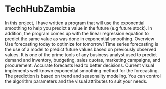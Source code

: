 # TechHubZambia
In this project, I have written a program that will use the exponential smoothing to help you predict a value in the future (e.g future stock).  In addition, the program comes up with the linear regression equation to predict the same value as was done in exponential smoothing.  Overview Use forecasting today to optimize for tomorrow! Time series forecasting is the use of a model to predict future values based on previously observed values. It is one of the prime tools of any business analyst used to predict demand and inventory, budgeting, sales quotas, marketing campaigns, and procurement. Accurate forecasts lead to better decisions. Current visual implements well known exponential smoothing method for the forecasting. The prediction is based on trend and seasonality modeling. You can control the algorithm parameters and the visual attributes to suit your needs.
